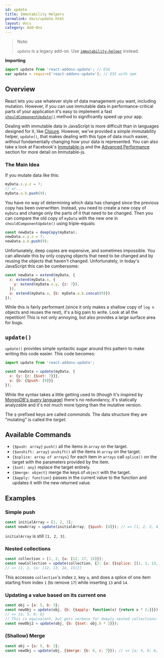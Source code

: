 ```yaml
---
id: update
title: Immutability Helpers
permalink: docs/update.html
layout: docs
category: Add-Ons
---
```


> Note:
>
> `update` is a legacy add-on. Use [`immutability-helper`](https://github.com/kolodny/immutability-helper) instead.

**Importing**

```javascript
import update from 'react-addons-update'; // ES6
var update = require('react-addons-update'); // ES5 with npm
```

## Overview

React lets you use whatever style of data management you want, including mutation. However, if you can use immutable data in performance-critical parts of your application it's easy to implement a fast [`shouldComponentUpdate()`](/docs/react-component.html#shouldcomponentupdate) method to significantly speed up your app.

Dealing with immutable data in JavaScript is more difficult than in languages designed for it, like [Clojure](https://clojure.org/). However, we've provided a simple immutability helper, `update()`, that makes dealing with this type of data much easier, *without* fundamentally changing how your data is represented. You can also take a look at Facebook's [Immutable-js](https://facebook.github.io/immutable-js/docs/) and the [Advanced Performance](/docs/advanced-performance.html) section for more detail on Immutable-js.

### The Main Idea

If you mutate data like this:

```js
myData.x.y.z = 7;
// or...
myData.a.b.push(9);
```

You have no way of determining which data has changed since the previous copy has been overwritten. Instead, you need to create a new copy of `myData` and change only the parts of it that need to be changed. Then you can compare the old copy of `myData` with the new one in `shouldComponentUpdate()` using triple-equals:

```js
const newData = deepCopy(myData);
newData.x.y.z = 7;
newData.a.b.push(9);
```

Unfortunately, deep copies are expensive, and sometimes impossible. You can alleviate this by only copying objects that need to be changed and by reusing the objects that haven't changed. Unfortunately, in today's JavaScript this can be cumbersome:

```js
const newData = extend(myData, {
  x: extend(myData.x, {
    y: extend(myData.x.y, {z: 7}),
  }),
  a: extend(myData.a, {b: myData.a.b.concat(9)})
});
```

While this is fairly performant (since it only makes a shallow copy of `log n` objects and reuses the rest), it's a big pain to write. Look at all the repetition! This is not only annoying, but also provides a large surface area for bugs.

## `update()`

`update()` provides simple syntactic sugar around this pattern to make writing this code easier. This code becomes:

```js
import update from 'react-addons-update';

const newData = update(myData, {
  x: {y: {z: {$set: 7}}},
  a: {b: {$push: [9]}}
});
```

While the syntax takes a little getting used to (though it's inspired by [MongoDB's query language](https://docs.mongodb.com/manual/crud/#query)) there's no redundancy, it's statically analyzable and it's not much more typing than the mutative version.

The `$`-prefixed keys are called *commands*. The data structure they are "mutating" is called the *target*.

## Available Commands

  * `{$push: array}` `push()` all the items in `array` on the target.
  * `{$unshift: array}` `unshift()` all the items in `array` on the target.
  * `{$splice: array of arrays}` for each item in `arrays` call `splice()` on the target with the parameters provided by the item.
  * `{$set: any}` replace the target entirely.
  * `{$merge: object}` merge the keys of `object` with the target.
  * `{$apply: function}` passes in the current value to the function and updates it with the new returned value.

## Examples

### Simple push

```js
const initialArray = [1, 2, 3];
const newArray = update(initialArray, {$push: [4]}); // => [1, 2, 3, 4]
```
`initialArray` is still `[1, 2, 3]`.

### Nested collections

```js
const collection = [1, 2, {a: [12, 17, 15]}];
const newCollection = update(collection, {2: {a: {$splice: [[1, 1, 13, 14]]}}});
// => [1, 2, {a: [12, 13, 14, 15]}]
```
This accesses `collection`'s index `2`, key `a`, and does a splice of one item starting from index `1` (to remove `17`) while inserting `13` and `14`.

### Updating a value based on its current one

```js
const obj = {a: 5, b: 3};
const newObj = update(obj, {b: {$apply: function(x) {return x * 2;}}});
// => {a: 5, b: 6}
// This is equivalent, but gets verbose for deeply nested collections:
const newObj2 = update(obj, {b: {$set: obj.b * 2}});
```

### (Shallow) Merge

```js
const obj = {a: 5, b: 3};
const newObj = update(obj, {$merge: {b: 6, c: 7}}); // => {a: 5, b: 6, c: 7}
```
